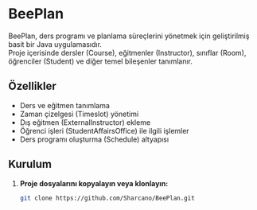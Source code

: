 # BeePlan

BeePlan, ders programı ve planlama süreçlerini yönetmek için geliştirilmiş basit bir Java uygulamasıdır.  
Proje içerisinde dersler (Course), eğitmenler (Instructor), sınıflar (Room), öğrenciler (Student) ve diğer temel bileşenler tanımlanır.

## Özellikler
- Ders ve eğitmen tanımlama
- Zaman çizelgesi (Timeslot) yönetimi
- Dış eğitmen (ExternalInstructor) ekleme
- Öğrenci işleri (StudentAffairsOffice) ile ilgili işlemler
- Ders programı oluşturma (Schedule) altyapısı

## Kurulum
1. **Proje dosyalarını kopyalayın veya klonlayın:**
   ```bash
   git clone https://github.com/Sharcano/BeePlan.git
